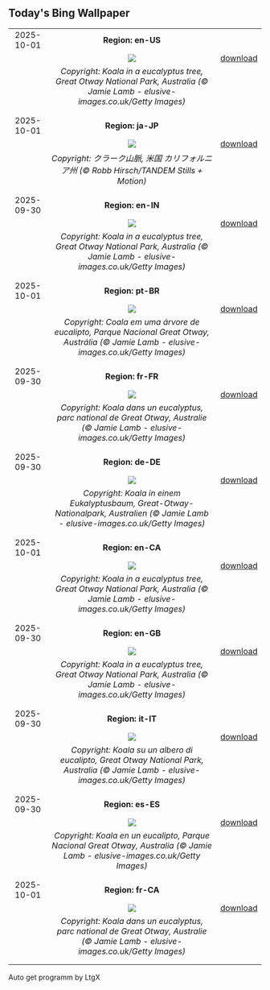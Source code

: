 ## Today's Bing Wallpaper
|      |      |      |
| :----: | :----: | :----: |
|2025-10-01|**Region: en-US**||
||![](https://www.bing.com/th?id=OHR.EucalyptusKoala_EN-US8743417111_UHD.jpg&pid=hp&w=1152&h=648&rs=1&c=4)| [download](https://www.bing.com/th?id=OHR.EucalyptusKoala_EN-US8743417111_UHD.jpg)|
||*Copyright: Koala in a eucalyptus tree, Great Otway National Park, Australia (© Jamie Lamb - elusive-images.co.uk/Getty Images)*
||
|||
|2025-10-01|**Region: ja-JP**||
||![](https://www.bing.com/th?id=OHR.YosemiteClark_JA-JP6457719277_UHD.jpg&pid=hp&w=1152&h=648&rs=1&c=4)| [download](https://www.bing.com/th?id=OHR.YosemiteClark_JA-JP6457719277_UHD.jpg)|
||*Copyright: クラーク山脈, 米国 カリフォルニア州 (© Robb Hirsch/TANDEM Stills + Motion)*
||
|||
|2025-09-30|**Region: en-IN**||
||![](https://www.bing.com/th?id=OHR.EucalyptusKoala_EN-IN3734256942_UHD.jpg&pid=hp&w=1152&h=648&rs=1&c=4)| [download](https://www.bing.com/th?id=OHR.EucalyptusKoala_EN-IN3734256942_UHD.jpg)|
||*Copyright: Koala in a eucalyptus tree, Great Otway National Park, Australia (© Jamie Lamb - elusive-images.co.uk/Getty Images)*
||
|||
|2025-10-01|**Region: pt-BR**||
||![](https://www.bing.com/th?id=OHR.EucalyptusKoala_PT-BR2049021569_UHD.jpg&pid=hp&w=1152&h=648&rs=1&c=4)| [download](https://www.bing.com/th?id=OHR.EucalyptusKoala_PT-BR2049021569_UHD.jpg)|
||*Copyright: Coala em uma árvore de eucalipto, Parque Nacional Great Otway, Austrália (© Jamie Lamb - elusive-images.co.uk/Getty Images)*
||
|||
|2025-09-30|**Region: fr-FR**||
||![](https://www.bing.com/th?id=OHR.EucalyptusKoala_FR-FR2271596623_UHD.jpg&pid=hp&w=1152&h=648&rs=1&c=4)| [download](https://www.bing.com/th?id=OHR.EucalyptusKoala_FR-FR2271596623_UHD.jpg)|
||*Copyright: Koala dans un eucalyptus, parc national de Great Otway, Australie (© Jamie Lamb - elusive-images.co.uk/Getty Images)*
||
|||
|2025-09-30|**Region: de-DE**||
||![](https://www.bing.com/th?id=OHR.EucalyptusKoala_DE-DE1090162276_UHD.jpg&pid=hp&w=1152&h=648&rs=1&c=4)| [download](https://www.bing.com/th?id=OHR.EucalyptusKoala_DE-DE1090162276_UHD.jpg)|
||*Copyright: Koala in einem Eukalyptusbaum, Great-Otway-Nationalpark, Australien (© Jamie Lamb - elusive-images.co.uk/Getty Images)*
||
|||
|2025-10-01|**Region: en-CA**||
||![](https://www.bing.com/th?id=OHR.EucalyptusKoala_EN-CA8939050680_UHD.jpg&pid=hp&w=1152&h=648&rs=1&c=4)| [download](https://www.bing.com/th?id=OHR.EucalyptusKoala_EN-CA8939050680_UHD.jpg)|
||*Copyright: Koala in a eucalyptus tree, Great Otway National Park, Australia (© Jamie Lamb - elusive-images.co.uk/Getty Images)*
||
|||
|2025-09-30|**Region: en-GB**||
||![](https://www.bing.com/th?id=OHR.EucalyptusKoala_EN-GB0256529335_UHD.jpg&pid=hp&w=1152&h=648&rs=1&c=4)| [download](https://www.bing.com/th?id=OHR.EucalyptusKoala_EN-GB0256529335_UHD.jpg)|
||*Copyright: Koala in a eucalyptus tree, Great Otway National Park, Australia (© Jamie Lamb - elusive-images.co.uk/Getty Images)*
||
|||
|2025-09-30|**Region: it-IT**||
||![](https://www.bing.com/th?id=OHR.EucalyptusKoala_IT-IT9137756909_UHD.jpg&pid=hp&w=1152&h=648&rs=1&c=4)| [download](https://www.bing.com/th?id=OHR.EucalyptusKoala_IT-IT9137756909_UHD.jpg)|
||*Copyright: Koala su un albero di eucalipto, Great Otway National Park, Australia (© Jamie Lamb - elusive-images.co.uk/Getty Images)*
||
|||
|2025-09-30|**Region: es-ES**||
||![](https://www.bing.com/th?id=OHR.EucalyptusKoala_ES-ES0797719606_UHD.jpg&pid=hp&w=1152&h=648&rs=1&c=4)| [download](https://www.bing.com/th?id=OHR.EucalyptusKoala_ES-ES0797719606_UHD.jpg)|
||*Copyright: Koala en un eucalipto, Parque Nacional Great Otway, Australia (© Jamie Lamb - elusive-images.co.uk/Getty Images)*
||
|||
|2025-10-01|**Region: fr-CA**||
||![](https://www.bing.com/th?id=OHR.EucalyptusKoala_FR-CA6615119470_UHD.jpg&pid=hp&w=1152&h=648&rs=1&c=4)| [download](https://www.bing.com/th?id=OHR.EucalyptusKoala_FR-CA6615119470_UHD.jpg)|
||*Copyright: Koala dans un eucalyptus, parc national de Great Otway, Australie (© Jamie Lamb - elusive-images.co.uk/Getty Images)*
||
|||

Auto get programm by LtgX
